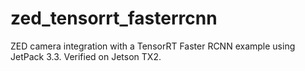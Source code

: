 # zed_tensorrt_fasterrcnn
ZED camera integration with a TensorRT Faster RCNN example using JetPack 3.3.  Verified on Jetson TX2.
